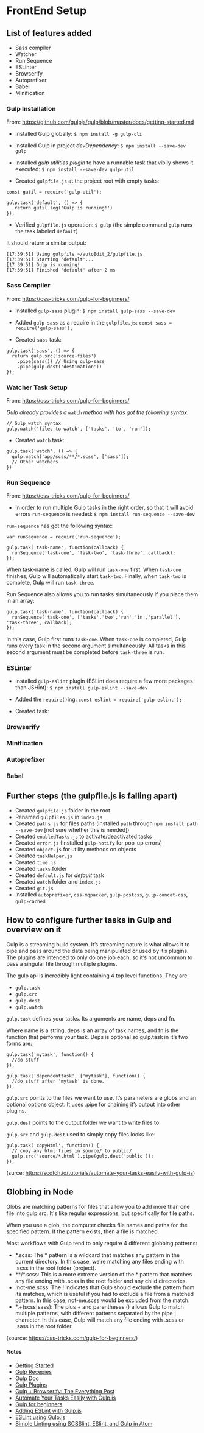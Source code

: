 # FrontEnd Setup

## List of features added
- Sass compiler
- Watcher
- Run Sequence
- ESLinter
- Browserify
- Autoprefixer
- Babel
- Minification 

### Gulp Installation
From: https://github.com/gulpjs/gulp/blob/master/docs/getting-started.md

- Installed Gulp globally:
`$ npm install -g gulp-cli`

- Installed Gulp in project _devDependency_:
`$ npm install --save-dev gulp`

- Installed _gulp utilities plugin_ to have a runnable task that vibily shows it executed:
`$ npm install --save-dev gulp-util`

- Created `gulpfile.js` at the project root with empty tasks:
```
const gutil = require('gulp-util');

gulp.task('default', () => {
   return gutil.log('Gulp is running!')
});
```

- Verified `gulpfile.js` operation:
`$ gulp`
(the simple command `gulp` runs the task labeled `default`)

It should return a similar output:
```
[17:39:51] Using gulpfile ~/autoEdit_2/gulpfile.js
[17:39:51] Starting 'default'...
[17:39:51] Gulp is running!
[17:39:51] Finished 'default' after 2 ms
```

### Sass Compiler
From: https://css-tricks.com/gulp-for-beginners/ 
- Installed `gulp-sass` plugin:
`$ npm install gulp-sass --save-dev`

- Added `gulp-sass` as a require in the `gulpfile.js`:
`const sass = require('gulp-sass');`

- Created `sass` task:
```
gulp.task('sass', () => {
  return gulp.src('source-files')
    .pipe(sass()) // Using gulp-sass
    .pipe(gulp.dest('destination'))
});
```

### Watcher Task Setup
From: https://css-tricks.com/gulp-for-beginners/

_Gulp already provides a_ `watch` _method with has got the following syntax:_
```
// Gulp watch syntax
gulp.watch('files-to-watch', ['tasks', 'to', 'run']); 
```

- Created `watch` task:
```
gulp.task('watch', () => {
  gulp.watch('app/scss/**/*.scss', ['sass']); 
  // Other watchers
})
```

### Run Sequence
From: https://css-tricks.com/gulp-for-beginners/

- In order to run multiple Gulp tasks in the right order, so that it will avoid errors `run-sequence` is needed: 
`$ npm install run-sequence --save-dev`

`run-sequence` has got the following syntax:

```
var runSequence = require('run-sequence');

gulp.task('task-name', function(callback) {
  runSequence('task-one', 'task-two', 'task-three', callback);
});
```

When task-name is called, Gulp will run `task-one` first. When `task-one` finishes, Gulp will automatically start `task-two`. Finally, when `task-two` is complete, Gulp will run `task-three`.

Run Sequence also allows you to run tasks simultaneously if you place them in an array:
```
gulp.task('task-name', function(callback) {
  runSequence('task-one', ['tasks','two','run','in','parallel'], 'task-three', callback);
});
```

In this case, Gulp first runs `task-one`. When `task-one` is completed, Gulp runs every task in the second argument simultaneously. All tasks in this second argument must be completed before `task-three` is run.

### ESLinter

- Installed `gulp-eslint` plugin (ESLint does require a few more packages than JSHint):
`$ npm install gulp-eslint --save-dev`

- Added the `require()`ing:
`const eslint = require('gulp-eslint');`

- Created task:


### Browserify 
### Minification
### Autoprefixer
### Babel


## Further steps (the gulpfile.js is falling apart)
- Created `gulpfile.js` folder in the root
- Renamed `gulpfiles.js` in `index.js`
- Created `paths.js` for files paths (installed `path` through `npm install path --save-dev` [not sure whether this is needed])
- Created `enabledTasks.js` to activate/deactivated tasks 
- Created `error.js` (Installed `gulp-notify` for pop-up errors)
- Created `object.js` for utility methods on objects
- Created `taskHelper.js`
- Created `time.js`
- Created `tasks` folder
- Created `default.js` for _default_ task
- Created `watch` folder and `index.js`
- Created `git.js`
- Installed `autoprefixer`, `css-mqpacker`, `gulp-postcss`, `gulp-concat-css`, `gulp-cached`

## How to configure further tasks in Gulp and overview on it

Gulp is a streaming build system. It’s streaming nature is what allows it to pipe and pass around the data being manipulated or used by it’s plugins. The plugins are intended to only do one job each, so it’s not uncommon to pass a singular file through multiple plugins.

The gulp api is incredibly light containing 4 top level functions. They are

- `gulp.task`
- `gulp.src`
- `gulp.dest`
- `gulp.watch`

`gulp.task` defines your tasks. Its arguments are name, deps and fn.

Where name is a string, deps is an array of task names, and fn is the function that performs your task. Deps is optional so gulp.task in it’s two forms are:
```
gulp.task('mytask', function() {
  //do stuff
});

gulp.task('dependenttask', ['mytask'], function() {
  //do stuff after 'mytask' is done.
});
```

`gulp.src` points to the files we want to use. It’s parameters are globs and an optional options object. It uses .pipe for chaining it’s output into other plugins.

`gulp.dest` points to the output folder we want to write files to.


`gulp.src` and `gulp.dest` used to simply copy files looks like:
```
gulp.task('copyHtml', function() {
  // copy any html files in source/ to public/
  gulp.src('source/*.html').pipe(gulp.dest('public'));
});
```
(surce: https://scotch.io/tutorials/automate-your-tasks-easily-with-gulp-js)

## Globbing in Node
Globs are matching patterns for files that allow you to add more than one file into gulp.src. It's like regular expressions, but specifically for file paths.

When you use a glob, the computer checks file names and paths for the specified pattern. If the pattern exists, then a file is matched.

Most workflows with Gulp tend to only require 4 different globbing patterns:

- *.scss: The * pattern is a wildcard that matches any pattern in the current directory. In this case, we’re matching any files ending with .scss in the root folder (project).
- **/*.scss: This is a more extreme version of the * pattern that matches any file ending with .scss in the root folder and any child directories.
- !not-me.scss: The ! indicates that Gulp should exclude the pattern from its matches, which is useful if you had to exclude a file from a matched pattern. In this case, not-me.scss would be excluded from the match.
- *.+(scss|sass): The plus + and parentheses () allows Gulp to match multiple patterns, with different patterns separated by the pipe | character. In this case, Gulp will match any file ending with .scss or .sass in the root folder.

(source: https://css-tricks.com/gulp-for-beginners/)

#### Notes
* [Getting Started](https://github.com/gulpjs/gulp/blob/master/docs/getting-started.md)
* [Gulp Recepies](https://github.com/gulpjs/gulp/tree/master/docs/recipes)
* [Gulp Doc](https://github.com/gulpjs/gulp/blob/master/docs/API.md)
* [Gulp Plugins](http://gulpjs.com/plugins/)
* [Gulp + Browserify: The Everything Post](https://www.viget.com/articles/gulp-browserify-starter-faq)
* [Automate Your Tasks Easily with Gulp.js](https://scotch.io/tutorials/automate-your-tasks-easily-with-gulp-js)
* [Gulp for beginners](https://css-tricks.com/gulp-for-beginners/)
* [Adding ESLint with Gulp.js](https://davidwalsh.name/gulp-eslint)
* [ESLint using Gulp.js](http://justinchmura.com/2016/06/28/eslint-using-gulp/)
* [Simple Linting using SCSSlint, ESlint, and Gulp in Atom](http://brendan-quinn.xyz/post/simple-linting-using-scsslint-eslint-and-gulp-in-atom/)